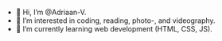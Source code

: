 - 👋 Hi, I’m @Adriaan-V.
- 👀 I’m interested in coding, reading, photo-, and videography.
- 🌱 I’m currently learning web development (HTML, CSS, JS).
